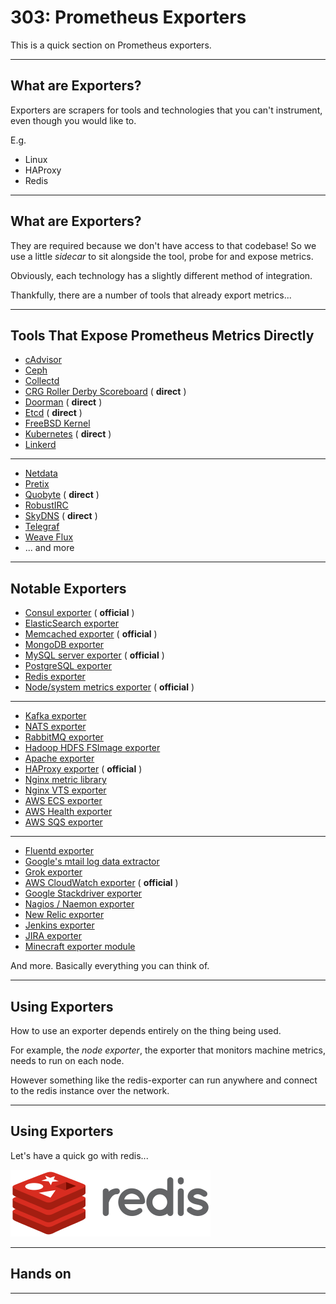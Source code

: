 
# 303: Prometheus Exporters

This is a quick section on Prometheus exporters.


---

## What are Exporters?

Exporters are scrapers for tools and technologies that you can't instrument, even though you would
like to.

E.g.

- Linux
- HAProxy
- Redis

---

## What are Exporters?

They are required because we don't have access to that codebase! So we use a little _sidecar_ to sit
alongside the tool, probe for and expose metrics.

Obviously, each technology has a slightly different method of integration.

Thankfully, there are a number of tools that already export metrics...

---

## Tools That Expose Prometheus Metrics Directly

* [cAdvisor](https://github.com/google/cadvisor)
* [Ceph](http://docs.ceph.com/docs/master/mgr/prometheus/)
* [Collectd](https://collectd.org/wiki/index.php/Plugin:Write_Prometheus)
* [CRG Roller Derby Scoreboard](https://github.com/rollerderby/scoreboard) ( **direct** )
* [Doorman](https://github.com/youtube/doorman) ( **direct** )
* [Etcd](https://github.com/coreos/etcd) ( **direct** )
* [FreeBSD Kernel](https://www.freebsd.org/cgi/man.cgi?query=prometheus_sysctl_exporter&apropos=0&sektion=8&manpath=FreeBSD+12-current&arch=default&format=html)
* [Kubernetes](https://github.com/kubernetes/kubernetes) ( **direct** )
* [Linkerd](https://github.com/BuoyantIO/linkerd)

---

* [Netdata](https://github.com/firehol/netdata)
* [Pretix](https://pretix.eu/)
* [Quobyte](https://www.quobyte.com/) ( **direct** )
* [RobustIRC](http://robustirc.net/)
* [SkyDNS](https://github.com/skynetservices/skydns) ( **direct** )
* [Telegraf](https://github.com/influxdata/telegraf/tree/master/plugins/outputs/prometheus_client)
* [Weave Flux](https://github.com/weaveworks/flux)
* ... and more

---

## Notable Exporters

* [Consul exporter](https://github.com/prometheus/consul_exporter) ( **official** )
* [ElasticSearch exporter](https://github.com/justwatchcom/elasticsearch_exporter)
* [Memcached exporter](https://github.com/prometheus/memcached_exporter) ( **official** )
* [MongoDB exporter](https://github.com/dcu/mongodb_exporter)
* [MySQL server exporter](https://github.com/prometheus/mysqld_exporter) ( **official** )
* [PostgreSQL exporter](https://github.com/wrouesnel/postgres_exporter)
* [Redis exporter](https://github.com/oliver006/redis_exporter)
* [Node/system metrics exporter](https://github.com/prometheus/node_exporter) ( **official** )

---

* [Kafka exporter](https://github.com/danielqsj/kafka_exporter)
* [NATS exporter](https://github.com/nats-io/prometheus-nats-exporter)
* [RabbitMQ exporter](https://github.com/kbudde/rabbitmq_exporter)
* [Hadoop HDFS FSImage exporter](https://github.com/marcelmay/hadoop-hdfs-fsimage-exporter)
* [Apache exporter](https://github.com/Lusitaniae/apache_exporter)
* [HAProxy exporter](https://github.com/prometheus/haproxy_exporter) ( **official** )
* [Nginx metric library](https://github.com/knyar/nginx-lua-prometheus)
* [Nginx VTS exporter](https://github.com/hnlq715/nginx-vts-exporter)
* [AWS ECS exporter](https://github.com/slok/ecs-exporter)
* [AWS Health exporter](https://github.com/Jimdo/aws-health-exporter)
* [AWS SQS exporter](https://github.com/jmal98/sqs_exporter)

---

* [Fluentd exporter](https://github.com/V3ckt0r/fluentd_exporter)
* [Google's mtail log data extractor](https://github.com/google/mtail)
* [Grok exporter](https://github.com/fstab/grok_exporter)
* [AWS CloudWatch exporter](https://github.com/prometheus/cloudwatch_exporter) ( **official** )
* [Google Stackdriver exporter](https://github.com/frodenas/stackdriver_exporter)
* [Nagios / Naemon exporter](https://github.com/Griesbacher/Iapetos)
* [New Relic exporter](https://github.com/jfindley/newrelic_exporter)
* [Jenkins exporter](https://github.com/lovoo/jenkins_exporter)
* [JIRA exporter](https://github.com/AndreyVMarkelov/jira-prometheus-exporter)
* [Minecraft exporter module](https://github.com/Baughn/PrometheusIntegration)

And more. Basically everything you can think of.

---

## Using Exporters

How to use an exporter depends entirely on the thing being used.

For example, the _node exporter_, the exporter that monitors machine metrics, needs to run on each node.

However something like the redis-exporter can run anywhere and connect to the redis instance over
the network.

---

## Using Exporters

Let's have a quick go with redis...

![redis](img/redis.png)

---

## Hands on

---
